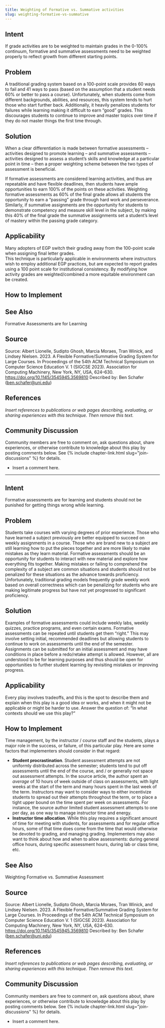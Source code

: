 ```yaml
---
title: Weighting of Formative vs. Summative activities
slug: weighting-formative-vs-summative
---
```


## Intent

If grade activities are to be weighted to maintain grades in the 0-100% continuum, formative and summative assessments need to be weighted properly to reflect growth from different starting points.

## Problem

A traditional grading system based on a 100-point scale provides 60 ways to fail and 41 ways to pass (based on the assumption that a student needs 60% or better to pass a course).  Unfortunately, when students come from different backgrounds, abilities, and resources, this system tends to hurt those who start further back.  Additionally, it heavily penalizes students for failures while learning making it difficult to earn “good” grades.  This discourages students to continue to improve and master topics over time if they do not master things the first time through.

## Solution

When a clear differentiation is made between formative assessments – activities designed to promote learning – and summative assessments – activities designed to assess a student’s skills and knowledge at a particular point in time – then a proper weighting scheme between the two types of assessment is beneficial.  

If formative assessments are considered learning activities, and thus are repeatable and have flexible deadlines, then students have ample opportunities to earn 100% of the points on these activities.  Weighting formative assessments as 60% of the final grade allows all students the opportunity to earn a “passing” grade through hard work and perseverance.  
Similarly, if summative assignments are the opportunity for students to demonstrate competency and measure skill level in the subject, by making this 40% of the final grade the summative assignments set a student’s level of mastery within the passing grade category.

## Applicability

Many adopters of EGP switch their grading away from the 100-point scale when assigning final letter grades.  
This technique is particularly applicable in environments where instructors wish to employ additional EGP practices, but are expected to report grades using a 100 point scale for institutional consistency.  By modifying how activity grades are weighted/combined a more equitable environment can be created. 

## How to Implement

 

## See Also

Formative Assessments are for Learning

## Source

Source: Albert Lionelle, Sudipto Ghosh, Marcia Moraes, Tran Winick, and Lindsey Nielsen. 2023. A Flexible Formative/Summative Grading System for Large Courses. In Proceedings of the 54th ACM Technical Symposium on Computer Science Education V. 1 (SIGCSE 2023). Association for Computing Machinery, New York, NY, USA, 624–630. https://doi.org/10.1145/3545945.3569810
Described by: Ben Schafer (ben.schafer@uni.edu)

## References

_Insert references to publications or web pages describing, evaluating, or
sharing experiences with this technique. Then remove this text._


## Community Discussion

Community members are free to comment on, ask questions about, share
experiences, or otherwise contribute to knowledge about this play by
posting comments below.
See {% include chapter-link.html slug="join-discussions" %} for details.

* Insert a comment here.


---
## Intent

Formative assessments are for learning and students should not be punished for getting things wrong while learning.

## Problem

Students take courses with varying degrees of prior experience.  Those who have learned a subject previously are better equipped to succeed on weekly assignments in a course.  Those who are brand new to a subject are still learning how to put the pieces together and are more likely to make mistakes as they learn material.  Formative assessments should be an opportunity for students to interact with new material and explore how everything fits together.  Making mistakes or failing to comprehend the complexity of a subject are common situations and students should not be penalized for these situations as the advance towards proficiency.  Unfortunately, traditional grading models frequently grade weekly work based on overall correctness which can be penalizing for students who are making legitimate progress but have not yet progressed to significant proficiency.


## Solution

Examples of formative assessments could include weekly labs, weekly quizzes, practice programs, and even certain exams. 
Formative assessments can be repeated until students get them “right.”  This may  involve setting initial, recommended deadlines but allowing students to continue to work on assessments until the end of the semester.  Assignments can be submitted for an initial assessment and may have conditions in place before a redo/retake attempt is allowed.  However, all are understood to be for learning purposes and thus should be open for opportunities to further student learning by revisiting mistakes or improving progress.
## Applicability

Every play involves tradeoffs, and this is the spot to describe them and explain when this play is a good idea or works, and when it might not be applicable or might be harder to use. Answer the question of: “In what contexts should we use this play?”

## How to Implement

Time management, by the instructor / course staff and the students, plays a major role in the success, or failure, of this particular play. Here are some factors that implementers should consider in that regard:

+ **Student procrastination**. Student assessment attempts are not uniformly distributed across the semester; students tend to put off assessments until the end of the course, and / or generally not space out assessment attempts. In the source article, the author spent an _average_ of 10 hours of week outside of class on assessments, with light weeks at the start of the term and many hours spent in the last week of the term. Instructors may want to consider ways to either incentivize students to spread out their attempts throughout the term, or to place a tight upper bound on the time spent per week on assessments. For instance, the source author limited student assessment attempts to one per day, as one way to manage instructor time and energy.
+ **Instructor time allocation**. While this play requires a significant amount of time for meeting with students, for assessments and for regular office hours, some of that time does come from the time that would otherwise be devoted to grading, and managing grading. Implementers may also want to think about how and when to allow assessments: during general office hours, during specific assessment hours, during lab or class time, etc. 

## See Also

Weighting Formative vs. Summative Assessment

## Source

Source: Albert Lionelle, Sudipto Ghosh, Marcia Moraes, Tran Winick, and Lindsey Nielsen. 2023. A Flexible Formative/Summative Grading System for Large Courses. In Proceedings of the 54th ACM Technical Symposium on Computer Science Education V. 1 (SIGCSE 2023). Association for Computing Machinery, New York, NY, USA, 624–630. https://doi.org/10.1145/3545945.3569810
Described by: Ben Schafer (ben.schafer@uni.edu)

## References

_Insert references to publications or web pages describing, evaluating, or
sharing experiences with this technique. Then remove this text._


## Community Discussion

Community members are free to comment on, ask questions about, share
experiences, or otherwise contribute to knowledge about this play by
posting comments below.
See {% include chapter-link.html slug="join-discussions" %} for details.

* Insert a comment here.


